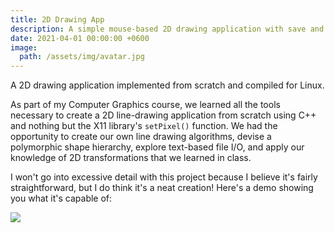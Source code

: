```yaml
---
title: 2D Drawing App
description: A simple mouse-based 2D drawing application with save and load functionality.
date: 2021-04-01 00:00:00 +0600
image:
  path: /assets/img/avatar.jpg
---
```


A 2D drawing application implemented from scratch and compiled for Linux.

As part of my Computer Graphics course, we learned all the tools necessary to create a 2D line-drawing application from scratch using C++ and nothing but the X11 library's `setPixel()` function. We had the opportunity to create our own line drawing algorithms, devise a polymorphic shape hierarchy, explore text-based file I/O, and apply our knowledge of 2D transformations that we learned in class.

I won't go into excessive detail with this project because I believe it's fairly straightforward, but I do think it's a neat creation! Here's a demo showing you what it's capable of:

![](https://youtu.be/jMD9axweJM4)